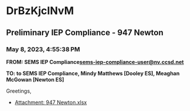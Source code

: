 # DrBzKjcINvM
## Preliminary IEP Compliance - 947 Newton
### May 8, 2023, 4:55:38 PM
**FROM: SEMS IEP Compliance<sems-iep-compliance-user@nv.ccsd.net>**

**TO: to SEMS IEP Compliance, Mindy Matthews [Dooley ES], Meaghan McGowan [Newton ES]**


Greetings, 





* [Attachment: 947 Newton.xlsx](DrBzKjcINvM-attachment-1.xlsx)
